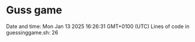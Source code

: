 # Guss game
Date and time: Mon Jan 13 2025 16:26:31 GMT+0100 (UTC)
Lines of code in guessinggame.sh: 26
